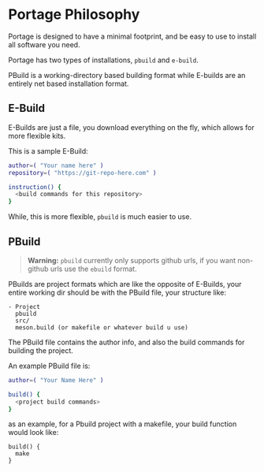 # Portage Philosophy

Portage is designed to have a minimal footprint, and be easy to use to install all software you need.

Portage has two types of installations, `pbuild` and `e-build`.

PBuild is a working-directory based building format while E-builds are an entirely net based installation format.

## E-Build

E-Builds are just a file, you download everything on the fly, which allows for more flexible kits.

This is a sample E-Build:

```bash
author=( "Your name here" )
repository=( "https://git-repo-here.com" )

instruction() {
  <build commands for this repository>
}
```

While, this is more flexible, `pbuild` is much easier to use.

## PBuild

> **Warning:** `pbuild` currently only supports github urls, if you want non-github urls use the `ebuild` format.

PBuilds are project formats which are like the opposite of E-Builds,
your entire working dir should be with the PBuild file, your structure like:

```
- Project
  pbuild
  src/
  meson.build (or makefile or whatever build u use)
```

The PBuild file contains the author info, and also the build commands for building the project.

An example PBuild file is:

```bash
author=( "Your Name Here" )

build() {
  <project build commands>
}
```

as an example, for a Pbuild project with a makefile, your build function would look like:

```
build() {
  make
}
```
